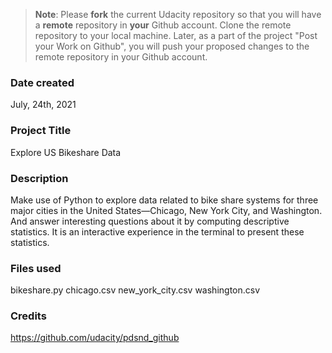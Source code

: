 >**Note**: Please **fork** the current Udacity repository so that you will have a **remote** repository in **your** Github account. Clone the remote repository to your local machine. Later, as a part of the project "Post your Work on Github", you will push your proposed changes to the remote repository in your Github account.

### Date created
July, 24th, 2021

### Project Title
Explore US Bikeshare Data

### Description
Make use of Python to explore data related to bike share systems for three major cities in the United States—Chicago, New York City, and Washington. And answer interesting questions about it by computing descriptive statistics. It is an interactive experience in the terminal to present these statistics.

### Files used
bikeshare.py
chicago.csv
new_york_city.csv
washington.csv

### Credits
https://github.com/udacity/pdsnd_github

